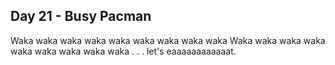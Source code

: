 ## Day 21 - Busy Pacman

Waka waka waka waka waka waka waka waka waka
Waka waka waka waka waka waka waka waka waka . . . let's eaaaaaaaaaaaat.
